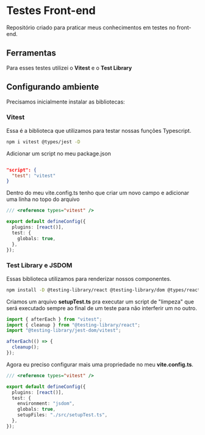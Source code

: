 # Testes Front-end

Repositório criado para praticar meus conhecimentos em testes no front-end.

## Ferramentas

Para esses testes utilizei o **Vitest** e o **Test Library**

## Configurando ambiente

Precisamos inicialmente instalar as bibliotecas:

### Vitest

Essa é a biblioteca que utilizamos para testar nossas funções Typescript.

```bash
npm i vitest @types/jest -D
```

Adicionar um script no meu package.json

```json

"script": {
  "test": "vitest"
}
```

Dentro do meu vite.config.ts tenho que criar um novo campo e adicionar uma linha no topo do arquivo

```typescript
/// <reference types="vitest" />

export default defineConfig({
  plugins: [react()],
  test: {
    globals: true,
  },
});
```

### Test Library e JSDOM

Essas biblioteca utilizamos para renderizar nossos componentes.

```bash
npm install -D @testing-library/react @testing-library/dom @types/react @types/react-dom @testing-library/jest-dom jsdom
```

Criamos um arquivo **setupTest.ts** pra executar um script de "limpeza" que será executado sempre ao final de um teste para não interferir um no outro.

```typescript
import { afterEach } from "vitest";
import { cleanup } from "@testing-library/react";
import "@testing-library/jest-dom/vitest";

afterEach(() => {
  cleanup();
});
```

Agora eu preciso configurar mais uma propriedade no meu **vite.config.ts**.

```typescript
/// <reference types="vitest" />

export default defineConfig({
  plugins: [react()],
  test: {
    environment: "jsdom",
    globals: true,
    setupFiles: "./src/setupTest.ts",
  },
});
```
